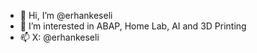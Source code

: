 - 👋 Hi, I’m @erhankeseli
- 👀 I’m interested in ABAP, Home Lab, AI and 3D Printing
- 📫 X: @erhankeseli

